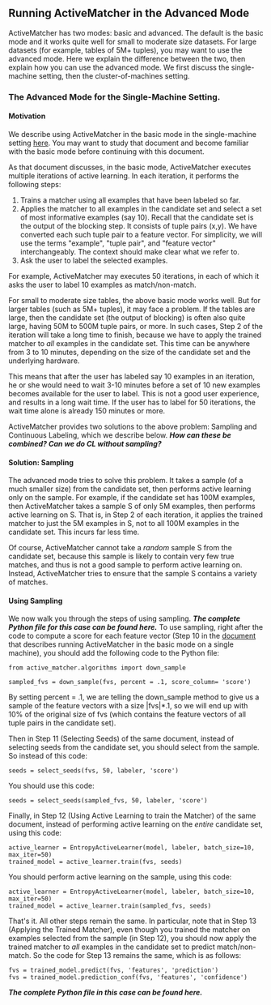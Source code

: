 ## Running ActiveMatcher in the Advanced Mode

ActiveMatcher has two modes: basic and advanced. The default is the basic mode and it works quite well for small to moderate size datasets. For large datasets (for example, tables of 5M+ tuples), you may want to use the advanced mode. Here we explain the difference between the two, then explain how you can use the advanced mode. We first discuss the single-machine setting, then the cluster-of-machines setting. 

### The Advanced Mode for the Single-Machine Setting.

#### Motivation
We describe using ActiveMatcher in the basic mode in the single-machine setting [here](https://github.com/anhaidgroup/active_matcher/blob/main/examples/Single-Machine-Example.md). You may want to study that document and become familiar with the basic mode before continuing with this document. 

As that document discusses, in the basic mode, ActiveMatcher executes multiple iterations of active learning. In each iteration, it performs the following steps:
1. Trains a matcher using all examples that have been labeled so far. 
2. Applies the matcher to all examples in the candidate set and select a set of most informative examples (say 10). Recall that the candidate set is the output of the blocking step. It consists of tuple pairs (x,y). We have converted each such tuple pair to a feature vector. For simplicity, we will use the terms "example", "tuple pair", and "feature vector" interchangeably. The context should make clear what we refer to.
3. Ask the user to label the selected examples.

For example, ActiveMatcher may executes 50 iterations, in each of which it asks the user to label 10 examples as match/non-match. 

For small to moderate size tables, the above basic mode works well. But for larger tables (such as 5M+ tuples), it may face a problem. If the tables are large, then the candidate set (the output of blocking) is often also quite large, having 50M to 500M tuple pairs, or more. In such cases, Step 2 of the iteration will take a long time to finish, because we have to apply the trained matcher to *all* examples in the candidate set. This time can be anywhere from 3 to 10 minutes, depending on the size of the candidate set and the underlying hardware. 

This means that after the user has labeled say 10 examples in an iteration, he or she would need to wait 3-10 minutes before a set of 10 new examples becomes available for the user to label. This is not a good user experience, and results in a long wait time. If the user has to label for 50 iterations, the wait time alone is already 150 minutes or more. 

ActiveMatcher provides two solutions to the above problem: Sampling and Continuous Labeling, which we describe below. ***How can these be combined? Can we do CL without sampling?***

#### Solution: Sampling
The advanced mode tries to solve this problem. It takes a sample (of a much smaller size) from the candidate set, then performs active learning only on the sample. For example, if the candidate set has 100M examples, then ActiveMatcher takes a sample S of only 5M examples, then performs active learning on S. That is, in Step 2 of each iteration, it applies the trained matcher to just the 5M examples in S, not to all 100M examples in the candidate set. This incurs far less time. 

Of course, ActiveMatcher cannot take a *random* sample S from the candidate set, because this sample is likely to contain very few true matches, and thus is not a good sample to perform active learning on. Instead, ActiveMatcher tries to ensure that the sample S contains a variety of matches. 

#### Using Sampling 
We now walk you through the steps of using sampling. ***The complete Python file for this case can be found here.***
To use sampling, right after the code to compute a score for each feature vector (Step 10 in the [document](https://github.com/anhaidgroup/active_matcher/blob/main/examples/Single-Machine-Example.md) that describes running ActiveMatcher in the basic mode on a single machine), you should add the following code to the Python file: 

```
from active_matcher.algorithms import down_sample

sampled_fvs = down_sample(fvs, percent = .1, score_column= 'score')
```

By setting percent = .1, we are telling the down_sample method to give us a sample of the feature vectors with a size |fvs|*.1, so we will end up with 10% of the original size of fvs (which contains the feature vectors of all tuple pairs in the candidate set). 

Then in Step 11 (Selecting Seeds) of the same document, instead of selecting seeds from the candidate set, you should select from the sample. So instead of this code: 
```
seeds = select_seeds(fvs, 50, labeler, 'score')
```
You should use this code: 
```
seeds = select_seeds(sampled_fvs, 50, labeler, 'score')
```

Finally, in Step 12 (Using Active Learning to train the Matcher) of the same document, instead of performing active learning on the *entire* candidate set, using this code: 
```
active_learner = EntropyActiveLearner(model, labeler, batch_size=10, max_iter=50)
trained_model = active_learner.train(fvs, seeds)
```
You should perform active learning on the sample, using this code: 
```
active_learner = EntropyActiveLearner(model, labeler, batch_size=10, max_iter=50)
trained_model = active_learner.train(sampled_fvs, seeds)
```

That's it. All other steps remain the same. In particular, note that in Step 13 (Applying the Trained Matcher), even though you trained the matcher on examples selected from the sample (in Step 12), you should now apply the trained matcher to *all* examples in the candidate set to predict match/non-match. So the code for Step 13 remains the same, which is as follows: 
```
fvs = trained_model.predict(fvs, 'features', 'prediction')
fvs = trained_model.prediction_conf(fvs, 'features', 'confidence')
```
***The complete Python file in this case can be found here.***

   
